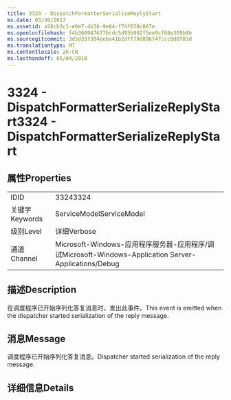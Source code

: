 ```yaml
---
title: 3324 - DispatchFormatterSerializeReplyStart
ms.date: 03/30/2017
ms.assetid: a76cb3c1-e6e7-4b36-9e84-f74f638c867e
ms.openlocfilehash: f4b360947677bcdc5d95b992f5ee9cf88e309b8b
ms.sourcegitcommit: 3d5d33f384eeba41b2dff79d096f47ccc8d8f03d
ms.translationtype: MT
ms.contentlocale: zh-CN
ms.lasthandoff: 05/04/2018
---
```

# <a name="3324---dispatchformatterserializereplystart"></a><span data-ttu-id="347d7-102">3324 - DispatchFormatterSerializeReplyStart</span><span class="sxs-lookup"><span data-stu-id="347d7-102">3324 - DispatchFormatterSerializeReplyStart</span></span>
## <a name="properties"></a><span data-ttu-id="347d7-103">属性</span><span class="sxs-lookup"><span data-stu-id="347d7-103">Properties</span></span>  
  
|||  
|-|-|  
|<span data-ttu-id="347d7-104">ID</span><span class="sxs-lookup"><span data-stu-id="347d7-104">ID</span></span>|<span data-ttu-id="347d7-105">3324</span><span class="sxs-lookup"><span data-stu-id="347d7-105">3324</span></span>|  
|<span data-ttu-id="347d7-106">关键字</span><span class="sxs-lookup"><span data-stu-id="347d7-106">Keywords</span></span>|<span data-ttu-id="347d7-107">ServiceModel</span><span class="sxs-lookup"><span data-stu-id="347d7-107">ServiceModel</span></span>|  
|<span data-ttu-id="347d7-108">级别</span><span class="sxs-lookup"><span data-stu-id="347d7-108">Level</span></span>|<span data-ttu-id="347d7-109">详细</span><span class="sxs-lookup"><span data-stu-id="347d7-109">Verbose</span></span>|  
|<span data-ttu-id="347d7-110">通道</span><span class="sxs-lookup"><span data-stu-id="347d7-110">Channel</span></span>|<span data-ttu-id="347d7-111">Microsoft-Windows-应用程序服务器-应用程序/调试</span><span class="sxs-lookup"><span data-stu-id="347d7-111">Microsoft-Windows-Application Server-Applications/Debug</span></span>|  
  
## <a name="description"></a><span data-ttu-id="347d7-112">描述</span><span class="sxs-lookup"><span data-stu-id="347d7-112">Description</span></span>  
 <span data-ttu-id="347d7-113">在调度程序已开始序列化答复消息时，发出此事件。</span><span class="sxs-lookup"><span data-stu-id="347d7-113">This event is emitted when the dispatcher started serialization of the reply message.</span></span>  
  
## <a name="message"></a><span data-ttu-id="347d7-114">消息</span><span class="sxs-lookup"><span data-stu-id="347d7-114">Message</span></span>  
 <span data-ttu-id="347d7-115">调度程序已开始序列化答复消息。</span><span class="sxs-lookup"><span data-stu-id="347d7-115">Dispatcher started serialization of the reply message.</span></span>  
  
## <a name="details"></a><span data-ttu-id="347d7-116">详细信息</span><span class="sxs-lookup"><span data-stu-id="347d7-116">Details</span></span>
